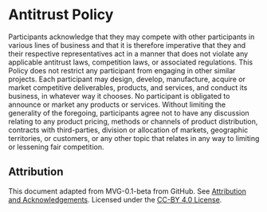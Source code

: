 # Antitrust Policy

Participants acknowledge that they may compete with other participants in
various lines of business and that it is therefore imperative that they and
their respective representatives act in a manner that does not violate any
applicable antitrust laws, competition laws, or associated regulations. This
Policy does not restrict any participant from engaging in other similar
projects. Each participant may design, develop, manufacture, acquire or market
competitive deliverables, products, and services, and conduct its business, in
whatever way it chooses. No participant is obligated to announce or market any
products or services. Without limiting the generality of the foregoing,
participants agree not to have any discussion relating to any product pricing,
methods or channels of product distribution, contracts with third-parties,
division or allocation of markets, geographic territories, or customers, or any
other topic that relates in any way to limiting or lessening fair competition.

## Attribution

This document adapted from MVG-0.1-beta from GitHub.
See [Attribution and Acknowledgements]. Licensed under the [CC-BY 4.0 License].

[Attribution and Acknowledgements]: ../project-docs/ACKNOWLEDGEMENTS.md
[CC-BY 4.0 License]: https://creativecommons.org/licenses/by-sa/4.0/

